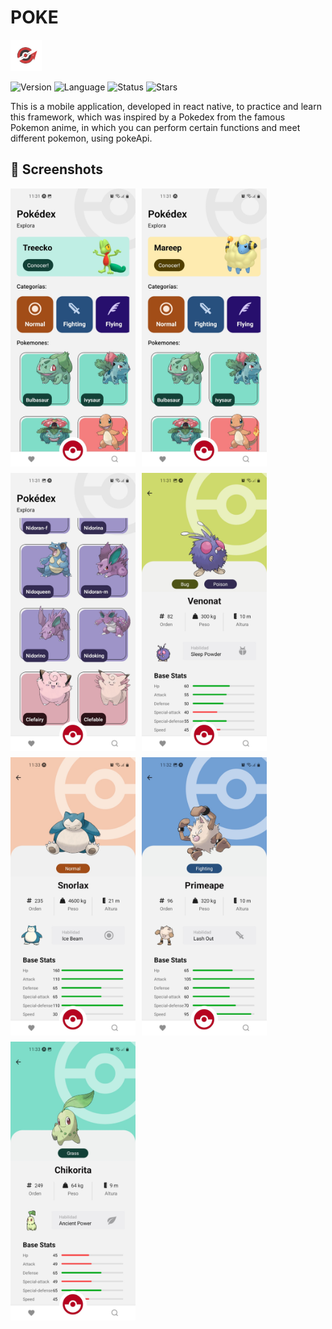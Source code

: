 # POKE
<img src="src/assets/icon/icon.png" alt="zen" width="50"/>

![Version](https://img.shields.io/badge/version-1.0.0-ba1b1d) ![Language](https://img.shields.io/badge/language-Typescript-ba1b1d) ![Status](https://img.shields.io/badge/status-Process-ba1b1d)
![Stars](https://img.shields.io/github/stars/Luis3Fernando/Poke?style=social)

This is a mobile application, developed in react native, to practice and learn this framework, which was inspired by a Pokedex from the famous Pokemon anime, in which you can perform certain functions and meet different pokemon, using pokeApi.



## 📱 Screenshots

<div style="display: flex; flex-wrap: wrap; gap: 10px;">
  <img src="src/assets/screenshots/home1.jpg" width="200"/>
  <img src="src/assets/screenshots/home2.jpg" width="200"/>
  <img src="src/assets/screenshots/list.jpg" width="200"/>
  <img src="src/assets/screenshots/pokemon_insecto.jpg" width="200"/>
  <img src="src/assets/screenshots/pokemon_normal.jpg" width="200"/>
  <img src="src/assets/screenshots/pokemon_pelea.jpg" width="200"/>
  <img src="src/assets/screenshots/pokemon_planta.jpg" width="200"/>
</div>
